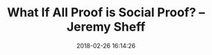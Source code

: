 ---
date: 2018-02-26 16:14:26
link:
  source: pocket
  source_url: https://getpocket.com
  text: "What If All Proof is Social Proof? \u2013 Jeremy Sheff"
  url: https://jeremysheff.com/2018/02/26/what-if-all-proof-is-social-proof/
slug: what-if-all-proof-is-social-proof-jeremy-sheff
source: pocket
title: "What If All Proof is Social Proof? \u2013 Jeremy Sheff"
---